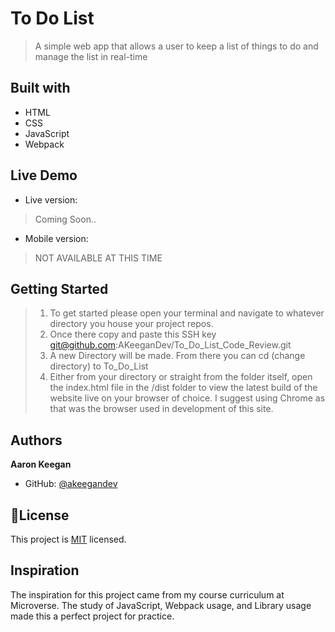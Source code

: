 # To Do List
> A simple web app that allows a user to keep a list of things to do and manage the list in real-time

## Built with
- HTML
- CSS
- JavaScript
- Webpack

## Live Demo
- Live version: 
> Coming Soon..

- Mobile version:
> NOT AVAILABLE AT THIS TIME

## Getting Started
>1) To get started please open your terminal and navigate to whatever directory you house your project repos. 
>2) Once there copy and paste this SSH key git@github.com:AKeeganDev/To_Do_List_Code_Review.git
>3) A new Directory will be made. From there you can cd (change directory) to To_Do_List
>4) Either from your directory or straight from the folder itself, open the index.html file in the /dist folder to view the latest build of the website live on your browser of choice. I suggest using Chrome as that was the browser used in development of this site.

## Authors
**Aaron Keegan**
- GitHub: [@akeegandev](https://github.com/akeegandev "Aaron Keegan's GitHub profile")


## 📝License
This project is [MIT](https://github.com/AKeeganDev/To_Do_List/blob/main/LICENSE) licensed.

## Inspiration
The inspiration for this project came from my course curriculum at Microverse.
The study of JavaScript, Webpack usage, and Library usage made this a perfect project for practice.


